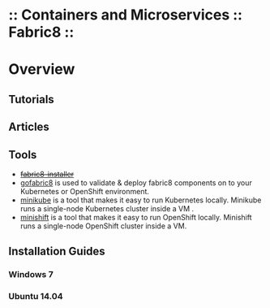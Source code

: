 ﻿:: Containers and Microservices :: Fabric8 ::
=============================================

# Overview

## Tutorials

## Articles

## Tools

- ~~[fabric8-installer](https://github.com/fabric8io/fabric8-installer)~~
- [gofabric8](https://github.com/fabric8io/gofabric8) is used to validate & deploy fabric8 components on to your Kubernetes or OpenShift environment.
- [minikube](https://github.com/kubernetes/minikube) is a tool that makes it easy to run Kubernetes locally. Minikube runs a single-node Kubernetes cluster inside a VM .
- [minishift](https://github.com/minishift/minishift) is a tool that makes it easy to run OpenShift locally. Minishift runs a single-node OpenShift cluster inside a VM.

## Installation Guides

### Windows 7

### Ubuntu 14.04

